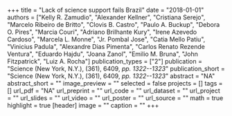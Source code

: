 +++
title = "Lack of science support fails Brazil"
date = "2018-01-01"
authors = ["Kelly R. Zamudio", "Alexander Kellner", "Cristiana Serejo", "Marcelo Ribeiro de Britto", "Clovis B. Castro", "Paulo A. Buckup", "Debora O. Pires", "Marcia Couri", "Adriano BriIhante Kury", "Irene Azevedo Cardoso", "Marcela L. Monne", "Jr. Pombal Jose", "Catia Mello Patiu", "Vinicius Padula", "Alexandre Dias Pimenta", "Carlos Renato Rezende Ventura", "Eduardo Hajdu", "Joana Zanol", "Emilio M. Bruna", "John Fitzpatrick", "Luiz A. Rocha"]
publication_types = ["2"]
publication = "Science (New York, N.Y.), (361), 6409, _pp. 1322--1323_"
publication_short = "Science (New York, N.Y.), (361), 6409, _pp. 1322--1323_"
abstract = "NA"
abstract_short = ""
image_preview = ""
selected = false
projects = []
tags = []
url_pdf = "NA"
url_preprint = ""
url_code = ""
url_dataset = ""
url_project = ""
url_slides = ""
url_video = ""
url_poster = ""
url_source = ""
math = true
highlight = true
[header]
image = ""
caption = ""
+++
